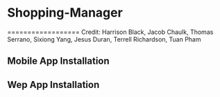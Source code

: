 # Shopping-Manager
==================
Credit: Harrison Black, Jacob Chaulk, Thomas Serrano, Sixiong Yang, Jesus Duran, Terrell Richardson, Tuan Pham

## Mobile App Installation
## Wep App Installation
